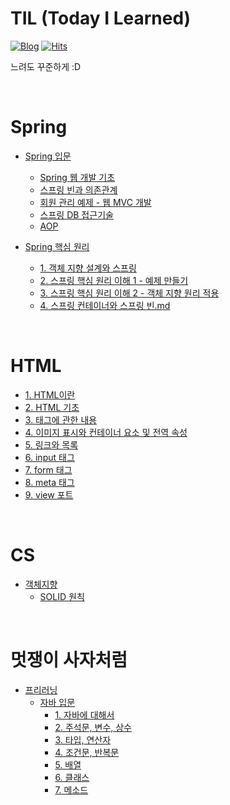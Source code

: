 # TIL (Today I Learned)

[![Blog](https://img.shields.io/badge/Blog-JinSangLog-green.svg)](https://velog.io/@hamsangjin)
[![Hits](https://hits.seeyoufarm.com/api/count/incr/badge.svg?url=https%3A%2F%2Fgithub.com%2Fhamsangjin%2FTIL&count_bg=%2379C83D&title_bg=%23555555&icon=&icon_color=%23E7E7E7&title=hits&edge_flat=false)](https://hits.seeyoufarm.com)

느려도 꾸준하게 :D

<br>

# Spring
* [Spring 입문](https://github.com/hamsangjin/TIL/tree/main/Spring/Spring_%EC%9E%85%EB%AC%B8)
  * [Spring 웹 개발 기초](https://github.com/hamsangjin/TIL/blob/main/Spring/Spring_%EC%9E%85%EB%AC%B8/%EC%8A%A4%ED%94%84%EB%A7%81%20%EC%9B%B9%20%EA%B0%9C%EB%B0%9C%20%EA%B8%B0%EC%B4%88.md)
  * [스프링 빈과 의존관계](https://github.com/hamsangjin/TIL/blob/main/Spring/Spring_%EC%9E%85%EB%AC%B8/%EC%8A%A4%ED%94%84%EB%A7%81%20%EB%B9%88%EA%B3%BC%20%EC%9D%98%EC%A1%B4%EA%B4%80%EA%B3%84.md)
  * [회원 관리 예제 - 웹 MVC 개발](https://github.com/hamsangjin/TIL/blob/main/Spring/Spring_%EC%9E%85%EB%AC%B8/%ED%9A%8C%EC%9B%90%20%EA%B4%80%EB%A6%AC%20%EC%98%88%EC%A0%9C%20-%20%EC%9B%B9%20MVC%20%EA%B0%9C%EB%B0%9C.md)
  * [스프링 DB 접근기술](https://github.com/hamsangjin/TIL/blob/main/Spring/Spring_%EC%9E%85%EB%AC%B8/%EC%8A%A4%ED%94%84%EB%A7%81%20DB%20%EC%A0%91%EA%B7%BC%EA%B8%B0%EC%88%A0.md)
  * [AOP](https://github.com/hamsangjin/TIL/blob/main/Spring/Spring_%EC%9E%85%EB%AC%B8/AOP.md)

* [Spring 핵심 원리](https://github.com/hamsangjin/TIL/tree/main/Spring/Spring%20%ED%95%B5%EC%8B%AC%20%EC%9B%90%EB%A6%AC%20-%20%EA%B8%B0%EB%B3%B8%ED%8E%B8)
  * [1. 객체 지향 설계와 스프링](https://github.com/hamsangjin/TIL/blob/main/Spring/Spring%20%ED%95%B5%EC%8B%AC%20%EC%9B%90%EB%A6%AC%20-%20%EA%B8%B0%EB%B3%B8%ED%8E%B8/1.%20%EA%B0%9D%EC%B2%B4%20%EC%A7%80%ED%96%A5%20%EC%84%A4%EA%B3%84%EC%99%80%20%EC%8A%A4%ED%94%84%EB%A7%81.md)
  * [2. 스프링 핵심 원리 이해 1 - 예제 만들기](https://github.com/hamsangjin/TIL/blob/main/Spring/Spring%20%ED%95%B5%EC%8B%AC%20%EC%9B%90%EB%A6%AC%20-%20%EA%B8%B0%EB%B3%B8%ED%8E%B8/2.%20%EC%8A%A4%ED%94%84%EB%A7%81%20%ED%95%B5%EC%8B%AC%20%EC%9B%90%EB%A6%AC%20%EC%9D%B4%ED%95%B4%201%20-%20%EC%98%88%EC%A0%9C%20%EB%A7%8C%EB%93%A4%EA%B8%B0.md)
  * [3. 스프링 핵심 원리 이해 2 - 객체 지향 원리 적용](https://github.com/hamsangjin/TIL/blob/main/Spring/Spring%20%ED%95%B5%EC%8B%AC%20%EC%9B%90%EB%A6%AC%20-%20%EA%B8%B0%EB%B3%B8%ED%8E%B8/3.%20%EC%8A%A4%ED%94%84%EB%A7%81%20%ED%95%B5%EC%8B%AC%20%EC%9B%90%EB%A6%AC%20%EC%9D%B4%ED%95%B4%202%20-%20%EA%B0%9D%EC%B2%B4%20%EC%A7%80%ED%96%A5%20%EC%9B%90%EB%A6%AC%20%EC%A0%81%EC%9A%A9.md)
  * [4. 스프링 컨테이너와 스프링 빈.md](https://github.com/hamsangjin/TIL/blob/main/Spring/Spring%20핵심%20원리%20-%20기본편/4.%20스프링%20컨테이너와%20스프링%20빈.md)

<br>

# HTML
* [1. HTML이란](https://github.com/hamsangjin/TIL/blob/main/HTML/1.%20HTML%EC%9D%B4%EB%9E%80.md)
* [2. HTML 기초](https://github.com/hamsangjin/TIL/blob/main/HTML/2.%20HTML%20%EA%B8%B0%EC%B4%88.md)
* [3. 태그에 관한 내용](https://github.com/hamsangjin/TIL/blob/main/HTML/3.%20%ED%83%9C%EA%B7%B8%EC%97%90%20%EA%B4%80%ED%95%9C%20%EB%82%B4%EC%9A%A9.md)
* [4. 이미지 표시와 컨테이너 요소 및 전역 속성](https://github.com/hamsangjin/TIL/blob/main/HTML/4.%20%EC%9D%B4%EB%AF%B8%EC%A7%80%20%ED%91%9C%EC%8B%9C%EC%99%80%20%EC%BB%A8%ED%85%8C%EC%9D%B4%EB%84%88%20%EC%9A%94%EC%86%8C%20%EB%B0%8F%20%EC%A0%84%EC%97%AD%20%EC%86%8D%EC%84%B1.md)
* [5. 링크와 목록](https://github.com/hamsangjin/TIL/blob/main/HTML/5.%20%EB%A7%81%ED%81%AC%EC%99%80%20%EB%AA%A9%EB%A1%9D.md)
* [6. input 태그](https://github.com/hamsangjin/TIL/blob/main/HTML/6.%20input%20%ED%83%9C%EA%B7%B8.md)
* [7. form 태그](https://github.com/hamsangjin/TIL/blob/main/HTML/7.%20form%20%ED%83%9C%EA%B7%B8.md)
* [8. meta 태그](https://github.com/hamsangjin/TIL/blob/main/HTML/8.%20meta%20%ED%83%9C%EA%B7%B8.md)
* [9. view 포트](https://github.com/hamsangjin/TIL/blob/main/HTML/9.%20view%20%ED%8F%AC%ED%8A%B8.md)

<br>

# CS
* [객체지향](https://github.com/hamsangjin/TIL/tree/main/CS/%EA%B0%9D%EC%B2%B4%EC%A7%80%ED%96%A5)
  * [SOLID 원칙](https://github.com/hamsangjin/TIL/blob/main/CS/%EA%B0%9D%EC%B2%B4%EC%A7%80%ED%96%A5/SOLID%20%EC%9B%90%EC%B9%99.md)

<br>

# 멋쟁이 사자처럼
* [프리러닝](https://github.com/hamsangjin/TIL/tree/main/%EB%A9%8B%EC%9F%81%EC%9D%B4%20%EC%82%AC%EC%9E%90%EC%B2%98%EB%9F%BC/%ED%94%84%EB%A6%AC%EB%9F%AC%EB%8B%9D)
  * [자바 입문](https://github.com/hamsangjin/TIL/tree/main/%EB%A9%8B%EC%9F%81%EC%9D%B4%20%EC%82%AC%EC%9E%90%EC%B2%98%EB%9F%BC/%ED%94%84%EB%A6%AC%EB%9F%AC%EB%8B%9D/%EC%9E%90%EB%B0%94%20%EC%9E%85%EB%AC%B8)
    * [1. 자바에 대해서](https://github.com/hamsangjin/TIL/blob/main/%EB%A9%8B%EC%9F%81%EC%9D%B4%20%EC%82%AC%EC%9E%90%EC%B2%98%EB%9F%BC/%ED%94%84%EB%A6%AC%EB%9F%AC%EB%8B%9D/%EC%9E%90%EB%B0%94%20%EC%9E%85%EB%AC%B8/1.%20%EC%9E%90%EB%B0%94%EC%97%90%20%EB%8C%80%ED%95%B4%EC%84%9C.md)
    * [2. 주석문, 변수, 상수](https://github.com/hamsangjin/TIL/blob/main/%EB%A9%8B%EC%9F%81%EC%9D%B4%20%EC%82%AC%EC%9E%90%EC%B2%98%EB%9F%BC/%ED%94%84%EB%A6%AC%EB%9F%AC%EB%8B%9D/%EC%9E%90%EB%B0%94%20%EC%9E%85%EB%AC%B8/2.%20%EC%A3%BC%EC%84%9D%EB%AC%B8%2C%20%EB%B3%80%EC%88%98%2C%20%EC%83%81%EC%88%98.md)
    * [3. 타입, 연산자](https://github.com/hamsangjin/TIL/blob/main/%EB%A9%8B%EC%9F%81%EC%9D%B4%20%EC%82%AC%EC%9E%90%EC%B2%98%EB%9F%BC/%ED%94%84%EB%A6%AC%EB%9F%AC%EB%8B%9D/%EC%9E%90%EB%B0%94%20%EC%9E%85%EB%AC%B8/3.%20%ED%83%80%EC%9E%85%2C%20%EC%97%B0%EC%82%B0%EC%9E%90.md)
    * [4. 조건문, 반복문](https://github.com/hamsangjin/TIL/blob/main/%EB%A9%8B%EC%9F%81%EC%9D%B4%20%EC%82%AC%EC%9E%90%EC%B2%98%EB%9F%BC/%ED%94%84%EB%A6%AC%EB%9F%AC%EB%8B%9D/%EC%9E%90%EB%B0%94%20%EC%9E%85%EB%AC%B8/4.%20%EC%A1%B0%EA%B1%B4%EB%AC%B8%2C%20%EB%B0%98%EB%B3%B5%EB%AC%B8.md)
    * [5. 배열](https://github.com/hamsangjin/TIL/blob/main/%EB%A9%8B%EC%9F%81%EC%9D%B4%20%EC%82%AC%EC%9E%90%EC%B2%98%EB%9F%BC/%ED%94%84%EB%A6%AC%EB%9F%AC%EB%8B%9D/%EC%9E%90%EB%B0%94%20%EC%9E%85%EB%AC%B8/5.%20%EB%B0%B0%EC%97%B4.md)
    * [6. 클래스](https://github.com/hamsangjin/TIL/blob/main/%EB%A9%8B%EC%9F%81%EC%9D%B4%20%EC%82%AC%EC%9E%90%EC%B2%98%EB%9F%BC/%ED%94%84%EB%A6%AC%EB%9F%AC%EB%8B%9D/%EC%9E%90%EB%B0%94%20%EC%9E%85%EB%AC%B8/6.%20%ED%81%B4%EB%9E%98%EC%8A%A4.md)
    * [7. 메소드](https://github.com/hamsangjin/TIL/blob/main/%EB%A9%8B%EC%9F%81%EC%9D%B4%20%EC%82%AC%EC%9E%90%EC%B2%98%EB%9F%BC/%ED%94%84%EB%A6%AC%EB%9F%AC%EB%8B%9D/%EC%9E%90%EB%B0%94%20%EC%9E%85%EB%AC%B8/7.%20%EB%A9%94%EC%86%8C%EB%93%9C.md)
